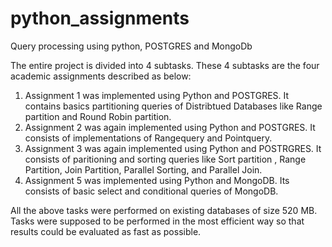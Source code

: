 # python_assignments
Query processing using python, POSTGRES and MongoDb

The entire project is divided into 4 subtasks. These 4 subtasks are the four academic assignments described as below:

1. Assignment 1 was implemented using Python and POSTGRES. It contains basics partitioning queries of Distribtued Databases like Range partition and Round Robin partition.
2. Assignment 2 was again implemented using Python and POSTGRES. It consists of implementations of Rangequery and Pointquery.
3. Assignment 3 was again implemented using Python and POSTRGRES. It consists of paritioning and sorting queries like Sort partition , Range Partition, Join Partition, Parallel Sorting, and Parallel Join.
4. Assignment 5 was implemented using Python and MongoDB. Its consists of basic select and conditional queries of MongoDB.

All the above tasks were performed on existing databases of size 520 MB. Tasks were supposed to be performed in the most efficient way so that results could be evaluated as fast as possible.
